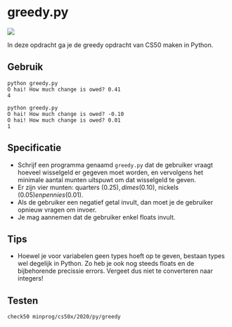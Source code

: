 # greedy.py

![](greedy.jpg)

In deze opdracht ga je de greedy opdracht van CS50 maken in Python.

## Gebruik

	python greedy.py
	O hai! How much change is owed? 0.41
	4

	python greedy.py
	O hai! How much change is owed? -0.10
	O hai! How much change is owed? 0.01
	1

## Specificatie

* Schrijf een programma genaamd `greedy.py` dat de gebruiker vraagt hoeveel wisselgeld er gegeven moet worden, en vervolgens het minimale aantal munten uitspuwt om dat wisselgeld te geven.
* Er zijn vier munten: quarters (0.25$), dimes (0.10$), nickels (0.05$) en pennies (0.01$).
* Als de gebruiker een negatief getal invult, dan moet je de gebruiker opnieuw vragen om invoer.
* Je mag aannemen dat de gebruiker enkel floats invult.

## Tips

* Hoewel je voor variabelen geen types hoeft op te geven, bestaan types wel degelijk in Python. Zo heb je ook nog steeds floats en de bijbehorende precissie errors. Vergeet dus niet te converteren naar integers!

## Testen

	check50 minprog/cs50x/2020/py/greedy
